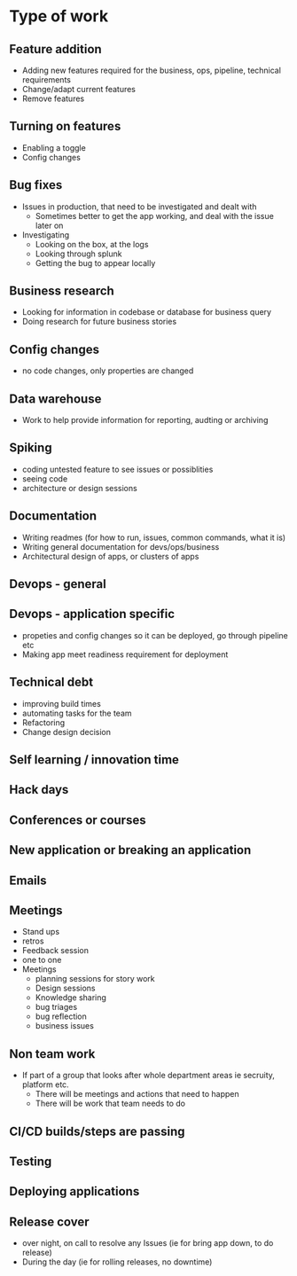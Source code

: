 # Type of work

## Feature addition

- Adding new features required for the business, ops, pipeline, technical requirements
- Change/adapt current features
- Remove features

## Turning on features

- Enabling a toggle
- Config changes

## Bug fixes

- Issues in production, that need to be investigated and dealt with
  - Sometimes better to get the app working, and deal with the issue later on
- Investigating
  - Looking on the box, at the logs
  - Looking through splunk
  - Getting the bug to appear locally

## Business research

- Looking for information in codebase or database for business query
- Doing research for future business stories

## Config changes

- no code changes, only properties are changed

## Data warehouse

- Work to help provide information for reporting, audting or archiving

## Spiking

- coding untested feature to see issues or possiblities
- seeing code
- architecture or design sessions

## Documentation

- Writing readmes (for how to run, issues, common commands, what it is)
- Writing general documentation for devs/ops/business
- Architectural design of apps, or clusters of apps

## Devops - general

## Devops - application specific

- propeties and config changes so it can be deployed, go through pipeline etc
- Making app meet readiness requirement for deployment

## Technical debt

- improving build times
- automating tasks for the team
- Refactoring
- Change design decision

## Self learning / innovation time

## Hack days

## Conferences or courses

## New application or breaking an application

## Emails

## Meetings

- Stand ups
- retros
- Feedback session
- one to one
- Meetings
  - planning sessions for story work
  - Design sessions
  - Knowledge sharing
  - bug triages
  - bug reflection
  - business issues

## Non team work

- If part of a group that looks after whole department areas ie secruity, platform etc.
  - There will be meetings and actions that need to happen
  - There will be work that team needs to do

## CI/CD builds/steps are passing

## Testing

## Deploying applications

## Release cover

- over night, on call to resolve any Issues (ie for bring app down, to do release)
- During the day (ie for rolling releases, no downtime)
